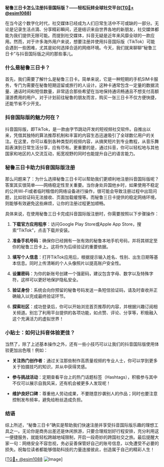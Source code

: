 **秘鲁三日卡怎么注册抖音国际版？——轻松玩转全球社交平台[[TG💪+ @esim1088](https://t.me/s/esim1088)]**

在当今这个数字化时代，社交媒体已经成为人们日常生活中不可或缺的一部分。无论是记录生活点滴、分享精彩瞬间，还是结识来自世界各地的新朋友，社交媒体都能为我们提供无限可能。而提到社交媒体，抖音无疑是近年来风靡全球的一款应用。然而，对于许多海外用户来说，想要注册并使用抖音国际版（TikTok）可能会遇到一些困难，尤其是如何选择合适的网络环境。今天，我们就来聊聊“秘鲁三日卡”与抖音国际版之间的那些事儿。

### 什么是秘鲁三日卡？

首先，我们需要了解什么是秘鲁三日卡。简单来说，它是一种短期的手机SIM卡服务，专门为需要在秘鲁短期逗留或旅行的人设计。这种卡通常包含一定量的数据流量、通话时间和短信数量，非常适合那些希望在当地保持通讯畅通且不想支付高额漫游费用的用户。对于计划前往秘鲁的朋友而言，购买一张三日卡不仅方便快捷，还能节省不少开支。

### 抖音国际版的魅力何在？

抖音国际版，即TikTok，是一款由字节跳动开发的短视频社交软件。自推出以来，凭借其独特的算法推荐机制和丰富的内容生态迅速吸引了全球数亿用户的关注。在这里，你可以看到各种类型的视频内容，从搞笑短片到专业教程，从音乐舞蹈表演到日常生活分享，应有尽有。更重要的是，通过抖音，你可以轻松地与其他国家和地区的人交流互动，拓宽视野的同时也能提升自己的语言能力。

### 秘鲁三日卡助力抖音国际版注册

那么问题来了：为什么选择秘鲁三日卡可以帮助我们更顺利地注册抖音国际版呢？答案其实很简单——网络稳定性至关重要。当你身处异国他乡时，如果使用不稳定的公共Wi-Fi或者临时租借的网络设备进行操作，很可能会导致注册过程中出现问题，比如验证码无法接收、页面加载缓慢等。而秘鲁三日卡提供的稳定网络环境，则能够有效避免这些麻烦，让你的注册过程更加顺畅。

具体来说，在使用秘鲁三日卡完成抖音国际版注册时，你需要按照以下步骤操作：

1. **下载官方应用程序**：访问Google Play Store或Apple App Store，搜索“TikTok”，点击下载并安装。
   
2. **准备手机号码**：确保你已经拥有一张有效的秘鲁本地手机号码，并将其绑定至你的秘鲁三日卡上。这将作为后续验证的重要依据。

3. **填写个人信息**：打开TikTok应用后，根据提示输入姓名、性别、出生日期等基本信息。同时上传清晰的个人头像照片以提高账户安全性。

4. **设置密码**：为你的新账号创建一个强密码，建议包含字母、数字以及特殊字符，这样可以更好地保护隐私安全。

5. **验证身份**：系统会向你预留的秘鲁号码发送一条短信验证码，请及时查收并正确输入以完成最终验证环节。

6. **探索社区**：成功登录后，你可以开始浏览首页推荐的内容，并根据兴趣订阅相关频道。别忘了利用平台提供的各项功能，如点赞、评论、分享等，积极融入这个充满活力的虚拟世界！

### 小贴士：如何让抖音体验更佳？

当然了，除了上述基本操作之外，还有一些小技巧可以让我们的抖音国际版使用体验更加出色哦！例如：

- **关注热门创作者**：通过关注那些制作高质量视频的专业人士，你可以学到更多关于拍摄技巧的知识，并从中获得灵感。
  
- **参与挑战活动**：定期查看平台上的热门话题标签（Hashtags），积极参与其中不仅可以展示自我风采，还有机会被更多人发现呢！

- **维护良好口碑**：尊重他人劳动成果，不要随意抄袭别人的作品；同时也要注意控制发布频率，避免给粉丝造成负担。

### 结语

综上所述，“秘鲁三日卡”确实是帮助我们快速注册并享受抖音国际版乐趣的理想工具之一。无论你是商务出差还是休闲旅游，只要合理规划好行程安排，充分利用这一便捷服务，就能轻松跨越地域限制，开启一段奇妙的跨国社交之旅。最后提醒大家一句：网络安全不容忽视，务必妥善保管好自己的账号信息，以免遭受不必要的损失。祝每位读者都能够借助科技的力量连接彼此，创造属于自己的精彩人生！

[[TG💪+ @esim1088](https://t.me/s/esim1088) ![Image](https://i.postimg.cc/4NQfJmqS/Snipaste-2025-05-13-00-14-12.png)]